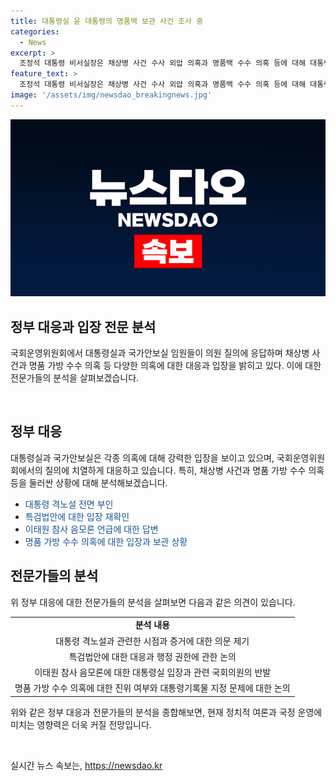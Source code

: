 ```yaml
---
title: 대통령실 윤 대통령의 명품백 보관 사건 조사 중
categories:
  - News
excerpt: >
  조정석 대통령 비서실장은 채상병 사건 수사 외압 의혹과 명품백 수수 의혹 등에 대해 대통령실의 입장을 밝혔다. 채상병 관련 대통령 격노설을 부인하며 특검법안과 이태원 참사 관련 음모론 언급에 대한 질의에 답했다. 명품백 수수에 대해서는 비열한 정치공작이라 규정하고, 대통령기록물로의 지정 여부와 관련하여 수사 결과를 기다릴 것을 밝혔다. 이를 통해 야권의 질의에 답하고 의심을 일축하는 모습을 보였다.
feature_text: >
  조정석 대통령 비서실장은 채상병 사건 수사 외압 의혹과 명품백 수수 의혹 등에 대해 대통령실의 입장을 밝혔다. 채상병 관련 대통령 격노설을 부인하며 특검법안과 이태원 참사 관련 음모론 언급에 대한 질의에 답했다. 명품백 수수에 대해서는 비열한 정치공작이라 규정하고, 대통령기록물로의 지정 여부와 관련하여 수사 결과를 기다릴 것을 밝혔다. 이를 통해 야권의 질의에 답하고 의심을 일축하는 모습을 보였다.
image: '/assets/img/newsdao_breakingnews.jpg'
---
```


<p><img src="/assets/img/newsdao_breakingnews.jpg" alt="ranknews 속보" /></p>

<h2 data-ke-size="size26">정부 대응과 입장 전문 분석</h2>

<p>국회운영위원회에서 대통령실과 국가안보실 임원들이 의원 질의에 응답하며 채상병 사건과 명품 가방 수수 의혹 등 다양한 의혹에 대한 대응과 입장을 밝히고 있다. 이에 대한 전문가들의 분석을 살펴보겠습니다.</p>

<p data-ke-size="size16">&nbsp;</p>

<h2 data-ke-size="size24">정부 대응</h2>

<p>대통령실과 국가안보실은 각종 의혹에 대해 강력한 입장을 보이고 있으며, 국회운영위원회에서의 질의에 치열하게 대응하고 있습니다. 특히, 채상병 사건과 명품 가방 수수 의혹 등을 둘러싼 상황에 대해 분석해보겠습니다.</p>

<ul>
    <li><span style="color: #1a5490;">대통령 격노설 전면 부인</span></li>
    <li><span style="color: #1a5490;">특검법안에 대한 입장 재확인</span></li>
    <li><span style="color: #1a5490;">이태원 참사 음모론 언급에 대한 답변</span></li>
    <li><span style="color: #1a5490;">명품 가방 수수 의혹에 대한 입장과 보관 상황</span></li>
</ul>

<h2 data-ke-size="size24">전문가들의 분석</h2>

<p>위 정부 대응에 대한 전문가들의 분석을 살펴보면 다음과 같은 의견이 있습니다.</p>

<table>
    <tr>
        <td style="text-align: center; height: 17px;"><b>분석 내용</b></td>
    </tr>
    <tr>
        <td style="text-align: center; height: 17px;">대통령 격노설과 관련한 시점과 증거에 대한 의문 제기</td>
    </tr>
    <tr>
        <td style="text-align: center; height: 17px;">특검법안에 대한 대응과 행정 권한에 관한 논의</td>
    </tr>
    <tr>
        <td style="text-align: center; height: 17px;">이태원 참사 음모론에 대한 대통령실 입장과 관련 국회의원의 반발</td>
    </tr>
    <tr>
        <td style="text-align: center; height: 17px;">명품 가방 수수 의혹에 대한 진위 여부와 대통령기록물 지정 문제에 대한 논의</td>
    </tr>
</table>

<p>위와 같은 정부 대응과 전문가들의 분석을 종합해보면, 현재 정치적 여론과 국정 운영에 미치는 영향력은 더욱 커질 전망입니다.</p>

<p data-ke-size="size16">&nbsp;</p>
실시간 뉴스 속보는, <a href="https://newsdao.kr" rel="dofollow">https://newsdao.kr</a>


